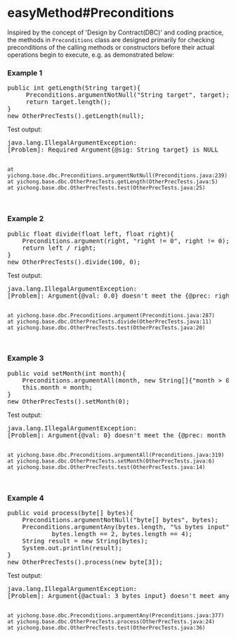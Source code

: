<h1>easyMethod#Preconditions</h1>

  Inspired by the concept of 'Design by Contract(DBC)' and coding practice, the methods in <code>Preconditions</code> class are designed primarily for checking preconditions of the calling methods or constructors before their actual operations begin to execute, e.g. as demonstrated below:

<h3>Example 1</h3>
<pre>
public int getLength(String target){
     Preconditions.argumentNotNull("String target", target);
     return target.length();
}
new OtherPrecTests().getLength(null);
</pre>
Test output:
<pre>
java.lang.IllegalArgumentException: 
[Problem]: Required Argument{@sig: String target} is NULL

	at yichong.base.dbc.Preconditions.argumentNotNull(Preconditions.java:239)
	at yichong.base.dbc.OtherPrecTests.getLength(OtherPrecTests.java:5)
	at yichong.base.dbc.OtherPrecTests.test(OtherPrecTests.java:25)
</pre>
<h3>Example 2</h3>
<pre>
public float divide(float left, float right){
    Preconditions.argument(right, "right != 0", right != 0);
    return left / right;
}
new OtherPrecTests().divide(100, 0);
</pre>
Test output:
<pre>
java.lang.IllegalArgumentException: 
[Problem]: Argument{@val: 0.0} doesn't meet the {@prec: right != 0}

	at yichong.base.dbc.Preconditions.argument(Preconditions.java:287)
	at yichong.base.dbc.OtherPrecTests.divide(OtherPrecTests.java:11)
	at yichong.base.dbc.OtherPrecTests.test(OtherPrecTests.java:20)
</pre>
<h3>Example 3</h3>
<pre>
public void setMonth(int month){
    Preconditions.argumentAll(month, new String[]{"month > 0", "month < 13"}, month > 0, month < 13);
    this.month = month;
}
new OtherPrecTests().setMonth(0);
</pre>
Test output:
<pre>
java.lang.IllegalArgumentException: 
[Problem]: Argument{@val: 0} doesn't meet the {@prec: month > 0}

	at yichong.base.dbc.Preconditions.argumentAll(Preconditions.java:319)
	at yichong.base.dbc.OtherPrecTests.setMonth(OtherPrecTests.java:6)
	at yichong.base.dbc.OtherPrecTests.test(OtherPrecTests.java:14)
</pre>
<h3>Example 4</h3>
<pre>
public void process(byte[] bytes){
    Preconditions.argumentNotNull("byte[] bytes", bytes);
    Preconditions.argumentAny(bytes.length, "%s bytes input", "2 bytes or 4 bytes only",
            bytes.length == 2, bytes.length == 4);
    String result = new String(bytes);
    System.out.println(result);
}
new OtherPrecTests().process(new byte[3]);
</pre>
Test output:
<pre>
java.lang.IllegalArgumentException: 
[Problem]: Argument{@actual: 3 bytes input} doesn't meet any of these specified conditions{@prec: 2 bytes or 4 bytes only}

	at yichong.base.dbc.Preconditions.argumentAny(Preconditions.java:377)
	at yichong.base.dbc.OtherPrecTests.process(OtherPrecTests.java:24)
	at yichong.base.dbc.OtherPrecTests.test(OtherPrecTests.java:36)

</pre>